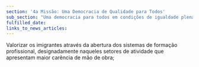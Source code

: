 ```yaml
---
section: '4a Missão: Uma Democracia de Qualidade para Todos'
sub_section: "Uma democracia para todos em condições de igualdade plena"
fulfilled_date:
links_to_news_articles:
---
```


Valorizar os imigrantes através da abertura dos sistemas de formação profissional, designadamente naqueles setores de atividade que apresentam maior carência de mão de obra;